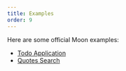 ```yaml
---
title: Examples
order: 9
---
```


Here are some official Moon examples:

* [Todo Application](/play)
* <a href="/play/#const%20%7B%20div,%20h1,%20ul,%20li,%20p,%20input,%20i,%20small%20%7D%20=%20Moon.view.m;%0Aconst%20items%20=%20%5B%22Don't%20worry%20about%20what%20anybody%20else%20is%20going%20to%20do.%20The%20best%20way%20to%20predict%20the%20future%20is%20to%20invent%20it.%22,%22Premature%20optimization%20is%20the%20root%20of%20all%20evil%20(or%20at%20least%20most%20of%20it)%20in%20programming.%22,%22Lisp%20has%20jokingly%20been%20called%20%5C%22the%20most%20intelligent%20way%20to%20misuse%20a%20computer%5C%22.%20I%20think%20that%20description%20is%20a%20great%20compliment%20because%20it%20transmits%20the%20full%20flavor%20of%20liberation:%20it%20has%20assisted%20a%20number%20of%20our%20most%20gifted%20fellow%20humans%20in%20thinking%20previously%20impossible%20thoughts.%22,%22Keep%20away%20from%20people%20who%20try%20to%20belittle%20your%20ambitions.%20Small%20people%20always%20do%20that,%20but%20the%20really%20great%20make%20you%20feel%20that%20you,%20too,%20can%20become%20great.%22,%22What%20Paul%20does,%20and%20does%20very%20well,%20is%20to%20take%20ideas%20and%20concepts%20that%20are%20beautiful%20in%20the%20abstract,%20and%20brings%20them%20down%20to%20a%20real%20world%20level.%20That's%20a%20rare%20talent%20to%20find%20in%20writing%20these%20days.%22,%22Since%20programmers%20create%20programs%20out%20of%20nothing,%20imagination%20is%20our%20only%20limitation.%20Thus,%20in%20the%20world%20of%20programming,%20the%20hero%20is%20the%20one%20who%20has%20great%20vision.%20Paul%20Graham%20is%20one%20of%20our%20contemporary%20heroes.%20He%20has%20the%20ability%20to%20embrace%20the%20vision,%20and%20to%20express%20it%20plainly.%20His%20works%20are%20my%20favorites,%20especially%20the%20ones%20describing%20language%20design.%20He%20explains%20secrets%20of%20programming,%20languages,%20and%20human%20nature%20that%20can%20only%20be%20learned%20from%20the%20hacker%20experience.%20This%20book%20shows%20you%20his%20great%20vision,%20and%20tells%20you%20the%20truth%20about%20the%20nature%20of%20hacking.%22,%22To%20follow%20the%20path:%20look%20to%20the%20master,%20follow%20the%20master,%20walk%20with%20the%20master,%20see%20through%20the%20master,%20become%20the%20master.%22,%22No%20problem%20should%20ever%20have%20to%20be%20solved%20twice.%22,%22Attitude%20is%20no%20substitute%20for%20competence.%22,%22It%20is%20said%20that%20the%20real%20winner%20is%20the%20one%20who%20lives%20in%20today%20but%20able%20to%20see%20tomorrow.%22,%22Fools%20ignore%20complexity.%20Pragmatists%20suffer%20it.%20Some%20can%20avoid%20it.%20Geniuses%20remove%20it.%22,%22A%20year%20spent%20in%20artificial%20intelligence%20is%20enough%20to%20make%20one%20believe%20in%20God.%22,%22Dealing%20with%20failure%20is%20easy:%20Work%20hard%20to%20improve.%20Success%20is%20also%20easy%20to%20handle:%20You've%20solved%20the%20wrong%20problem.%20Work%20hard%20to%20improve.%22,%22Within%20a%20computer%20natural%20language%20is%20unnatural.%22,%22You%20think%20you%20know%20when%20you%20learn,%20are%20more%20sure%20when%20you%20can%20write,%20even%20more%20when%20you%20can%20teach,%20but%20certain%20when%20you%20can%20program.%22,%22Adapting%20old%20programs%20to%20fit%20new%20machines%20usually%20means%20adapting%20new%20machines%20to%20behave%20like%20old%20ones.%22,%22A%20little%20learning%20is%20a%20dangerous%20thing.%22,%22Computer%20science%20education%20cannot%20make%20anybody%20an%20expert%20programmer%20any%20more%20than%20studying%20brushes%20and%20pigment%20can%20make%20somebody%20an%20expert%20painter.%22,%22Einstein%20argued%20that%20there%20must%20be%20simplified%20explanations%20of%20nature,%20because%20God%20is%20not%20capricious%20or%20arbitrary.%22,%22Students%20should%20be%20evaluated%20on%20how%20well%20they%20can%20achieve%20the%20goals%20they%20strived%20to%20achieve%20within%20a%20realistic%20context.%20Students%20need%20to%20learn%20to%20do%20things,%20not%20know%20things.%22,%22We%20remember%20what%20we%20learn%20when%20we%20care%20about%20performing%20better%20and%20when%20we%20believe%20that%20what%20we%20have%20been%20asked%20to%20do%20is%20representative%20of%20reality.%22,%22There%20really%20is%20no%20learning%20without%20doing.%22,%22We%20really%20have%20to%20get%20over%20the%20idea%20that%20some%20stuff%20is%20just%20worth%20knowing%20even%20if%20you%20never%20do%20anything%20with%20it.%20Human%20memories%20happily%20erase%20stuff%20that%20has%20no%20purpose,%20so%20why%20try%20to%20fill%20up%20children's%20heads%20with%20such%20stuff?%22,%22The%20only%20problems%20we%20can%20really%20solve%20in%20a%20satisfactory%20manner%20are%20those%20that%20finally%20admit%20a%20nicely%20factored%20solution.%22,%22The%20best%20way%20to%20learn%20to%20live%20with%20our%20limitations%20is%20to%20know%20them.%22,%22This%20challenge,%20viz.%20the%20confrontation%20with%20the%20programming%20task,%20is%20so%20unique%20that%20this%20novel%20experience%20can%20teach%20us%20a%20lot%20about%20ourselves.%20It%20should%20deepen%20our%20understanding%20of%20the%20processes%20of%20design%20and%20creation,%20it%20should%20give%20us%20better%20control%20over%20the%20task%20of%20organizing%20our%20thoughts.%20If%20it%20did%20not%20do%20so,%20to%20my%20taste%20we%20should%20no%20deserve%20the%20computer%20at%20all!%20%20It%20has%20allready%20taught%20us%20a%20few%20lessons,%20and%20the%20one%20I%20have%20chosen%20to%20stress%20in%20this%20talk%20is%20the%20following.%20We%20shall%20do%20a%20much%20better%20programming%20job,%20provided%20that%20we%20approach%20the%20task%20with%20a%20full%20appreciation%20of%20its%20tremenduous%20difficulty,%20provided%20that%20we%20stick%20to%20modest%20and%20elegant%20programming%20languages,%20provided%20that%20we%20respect%20the%20intrinsec%20limitations%20of%20the%20human%20mind%20and%20approach%20the%20task%20as%20Very%20Humble%20Programmers.%22,%22We%20now%20come%20to%20the%20decisive%20step%20of%20mathematical%20abstraction:%20we%20forget%20about%20what%20the%20symbols%20stand%20for.%20...%5BThe%20mathematician%5D%20need%20not%20be%20idle;%20there%20are%20many%20operations%20which%20he%20may%20carry%20out%20with%20these%20symbols,%20without%20ever%20having%20to%20look%20at%20the%20things%20they%20stand%20for.%22,%22An%20expert%20is,%20according%20to%20my%20working%20definition%20%5C%22someone%20who%20doesn't%20need%20to%20look%20up%20answers%20to%20easy%20questions%5C%22.%22,%22The%20programmer%20must%20seek%20both%20perfection%20of%20part%20and%20adequacy%20of%20collection.%22,%22Thus,%20programs%20must%20be%20written%20for%20people%20to%20read,%20and%20only%20incidentally%20for%20machines%20to%20execute.%22,%22We%20control%20complexity%20by%20building%20abstractions%20that%20hide%20details%20when%20appropriate.%20We%20control%20complexity%20by%20establishing%20conventional%20interfaces%20that%20enable%20us%20to%20construct%20systems%20by%20combining%20standard,%20well-understood%20pieces%20in%20a%20%5C%22mix%20and%20match%5C%22%20way.%20We%20control%20complexity%20by%20establishing%20new%20languages%20for%20describing%20a%20design,%20each%20of%20which%20emphasizes%20particular%20aspects%20of%20the%20design%20and%20deemphasizes%20others.%22,%22The%20acts%20of%20the%20mind,%20wherein%20it%20exerts%20its%20power%20over%20simple%20ideas,%20are%20chiefly%20these%20three:%201.%20Combining%20several%20simple%20ideas%20into%20one%20compound%20one,%20and%20thus%20all%20complex%20ideas%20are%20made.%202.%20The%20second%20is%20bringing%20two%20ideas,%20whether%20simple%20or%20complex,%20together,%20and%20setting%20them%20by%20one%20another%20so%20as%20to%20take%20a%20view%20of%20them%20at%20once,%20without%20uniting%20them%20into%20one,%20by%20which%20it%20gets%20all%20its%20ideas%20of%20relations.%203.%20The%20third%20is%20separating%20them%20from%20all%20other%20ideas%20that%20accompany%20them%20in%20their%20real%20existence:%20this%20is%20called%20abstraction,%20and%20thus%20all%20its%20general%20ideas%20are%20made.%22,%22Lisp%20programmers%20know%20the%20value%20of%20everything%20but%20the%20cost%20of%20nothing.%22,%22An%20interpreter%20raises%20the%20machine%20to%20the%20level%20of%20the%20user%20program;%20a%20compiler%20lowers%20the%20user%20program%20to%20the%20level%20of%20the%20machine%20language.%22,%22Everything%20should%20be%20made%20as%20simple%20as%20possible,%20but%20no%20simpler.%22,%22The%20great%20dividing%20line%20between%20success%20and%20failure%20can%20be%20expressed%20in%20five%20words:%20%5C%22I%20did%20not%20have%20time.%5C%22%22,%22When%20your%20enemy%20is%20making%20a%20very%20serious%20mistake,%20don't%20be%20impolite%20and%20disturb%20him.%22,%22A%20charlatan%20makes%20obscure%20what%20is%20clear;%20a%20thinker%20makes%20clear%20what%20is%20obscure.%22,%22There%20are%20two%20ways%20of%20constructing%20a%20software%20design;%20one%20way%20is%20to%20make%20it%20so%20simple%20that%20there%20are%20obviously%20no%20deficiencies,%20and%20the%20other%20way%20is%20to%20make%20it%20so%20complicated%20that%20there%20are%20no%20obvious%20deficiencies.%20The%20first%20method%20is%20far%20more%20difficult.%22,%22And%20if%20you%20go%20too%20far%20up,%20abstraction-wise,%20you%20run%20out%20of%20oxygen.%20Sometimes%20smart%20thinkers%20just%20don't%20know%20when%20to%20stop,%20and%20they%20create%20these%20absurd,%20all-encompassing,%20high-level%20pictures%20of%20the%20universe%20that%20are%20all%20good%20and%20fine,%20but%20don't%20actually%20mean%20anything%20at%20all.%22,%22The%20three%20chief%20virtues%20of%20a%20programmer%20are:%20Laziness,%20Impatience%20and%20Hubris.%22,%22All%20non-trivial%20abstractions,%20to%20some%20degree,%20are%20leaky.%22,%22XML%20wasn't%20designed%20to%20be%20edited%20by%20humans%20on%20a%20regular%20basis.%22,%22Premature%20abstraction%20is%20an%20equally%20grevious%20sin%20as%20premature%20optimization.%22,%22You%20can%20have%20premature%20generalization%20as%20well%20as%20premature%20optimization.%22,%22He%20causes%20his%20sun%20to%20rise%20on%20the%20evil%20and%20the%20good,%20and%20sends%20rain%20on%20the%20righteous%20and%20the%20unrighteous.%22,%22A%20language%20that%20doesn't%20affect%20the%20way%20you%20think%20about%20programming,%20is%20not%20worth%20knowing.%22,%22Men%20never%20do%20evil%20so%20completely%20and%20cheerfully%20as%20when%20they%20do%20it%20from%20religious%20conviction.%22,%22Everybody%20makes%20their%20own%20fun.%20If%20you%20don't%20make%20it%20yourself,%20it%20ain't%20fun;%20it's%20entertainment.%22,%22If%20we%20wish%20to%20count%20lines%20of%20code,%20we%20should%20not%20regard%20them%20as%20*lines%20produced*%20but%20as%20*lines%20spent*.%22,%22Sometimes%20a%20man%20with%20too%20broad%20a%20perspective%20reveals%20himself%20as%20having%20no%20real%20perspective%20at%20all.%20A%20man%20who%20tries%20too%20hard%20to%20see%20every%20side%20may%20be%20a%20man%20who%20is%20trying%20to%20avoid%20choosing%20any%20side.%20A%20man%20who%20tries%20too%20hard%20to%20seek%20a%20deeper%20truth%20may%20be%20trying%20to%20hide%20from%20the%20truth%20he%20already%20knows.%20%20That%20is%20not%20a%20sign%20of%20intellectual%20sophistication%20and%20%5C%22great%20thinking%5C%22.%20It%20is%20a%20demonstration%20of%20moral%20degeneracy%20and%20cowardice.%22,%22Omit%20needless%20words.%22,%22I%20have%20never%20met%20a%20man%20so%20ignorant%20that%20I%20couldn't%20learn%20something%20from%20him.%22,%22Philosophy:%20the%20finding%20of%20bad%20reasons%20for%20what%20one%20believes%20by%20instinct.%22,%22Of%20all%20tyrannies%20a%20tyranny%20sincerely%20exercised%20for%20the%20good%20of%20its%20victims%20may%20be%20the%20most%20oppressive.%20It%20may%20be%20better%20to%20live%20under%20robber%20barons%20than%20under%20omnipotent%20moral%20busybodies,%20The%20robber%20baron's%20cruelty%20may%20sometimes%20sleep,%20his%20cupidity%20may%20at%20some%20point%20be%20satiated;%20but%20those%20who%20torment%20us%20for%20own%20good%20will%20torment%20us%20without%20end,%20for%20they%20do%20so%20with%20the%20approval%20of%20their%20own%20conscience.%22,%22Fools!%20Don't%20they%20know%20that%20tears%20are%20a%20woman's%20most%20effective%20weapon?%22,%22It's%20like%20a%20condom;%20I'd%20rather%20have%20it%20and%20not%20need%20it%20than%20need%20it%20and%20not%20have%20it.%22,%22C++%20is%20history%20repeated%20as%20tragedy.%20Java%20is%20history%20repeated%20as%20farce.%22,%22Simplicity%20takes%20effort.%20Genius,%20even.%22,%22Show,%20don't%20tell.%22,%22In%20God%20I%20trust;%20I%20will%20not%20be%20afraid.%20What%20can%20mortal%20man%20do%20to%20me?%22,%22Linux%20is%20only%20free%20if%20your%20time%20has%20no%20value.%22,%22Code%20is%20poetry.%22,%22If%20you%20choose%20not%20to%20decide,%20you%20still%20have%20made%20a%20choice.%22,%22Civilization%20advances%20by%20extending%20the%20number%20of%20important%20operations%20which%20we%20can%20perform%20without%20thinking%20about%20them.%22,%22The%20function%20of%20wisdom%20is%20to%20discriminate%20between%20good%20and%20evil.%22,%22The%20reason%20to%20do%20animation%20is%20caricature.%20Good%20caricature%20picks%20out%20the%20essense%20of%20the%20statement%20and%20removes%20everything%20else.%20It's%20not%20simply%20about%20reproducing%20reality;%20It's%20about%20bumping%20it%20up.%22,%22Mistakes%20were%20made.%22,%22I%20would%20rather%20be%20an%20optimist%20and%20be%20wrong%20than%20a%20pessimist%20who%20proves%20to%20be%20right.%20The%20former%20sometimes%20wins,%20but%20never%20the%20latter.%22,%22What%20is%20truth?%22,%22Life%20moves%20pretty%20fast.%20If%20you%20don't%20stop%20and%20look%20around%20once%20in%20a%20while,%20you%20could%20miss%20it.%22,%22Lisp%20is%20worth%20learning%20for%20the%20profound%20enlightenment%20experience%20you%20will%20have%20when%20you%20finally%20get%20it;%20that%20experience%20will%20make%20you%20a%20better%20programmer%20for%20the%20rest%20of%20your%20days,%20even%20if%20you%20never%20actually%20use%20Lisp%20itself%20a%20lot.%22,%22Any%20sufficiently%20complicated%20C%20or%20Fortran%20program%20contains%20an%20ad%20hoc,%20informally%20specified,%20bug-ridden,%20slow%20implementation%20of%20half%20of%20Common%20Lisp.%22,%22I%20was%20talking%20recently%20to%20a%20friend%20who%20teaches%20at%20MIT.%20His%20field%20is%20hot%20now%20and%20every%20year%20he%20is%20inundated%20by%20applications%20from%20would-be%20graduate%20students.%20%5C%22A%20lot%20of%20them%20seem%20smart,%5C%22%20he%20said.%20%5C%22What%20I%20can't%20tell%20is%20whether%20they%20have%20any%20kind%20of%20taste.%5C%22%22,%22The%20direct%20pursuit%20of%20happiness%20is%20a%20recipe%20for%20an%20unhappy%20life.%22,%22It's%20no%20trick%20for%20talented%20people%20to%20be%20interesting,%20but%20it's%20a%20gift%20to%20be%20interested.%20We%20want%20an%20organization%20filled%20with%20interested%20people.%22,%22Why%20teach%20drawing%20to%20accountants?%20Because%20drawing%20class%20doesn't%20just%20teach%20people%20to%20draw.%20It%20teaches%20them%20to%20be%20more%20observant.%20There's%20no%20company%20on%20earth%20that%20wouldn't%20benefit%20from%20having%20people%20become%20more%20observant.%22,%22All%20problems%20in%20computer%20science%20can%20be%20solved%20by%20another%20level%20of%20indirection.%22,%22A%20designer%20knows%20he%20has%20arrived%20at%20perfection%20not%20when%20there%20is%20no%20longuer%20anything%20to%20add,%20but%20when%20there%20is%20no%20longuer%20anything%20to%20take%20away.%22,%22For%20the%20things%20we%20have%20to%20learn%20before%20we%20can%20do%20them,%20we%20learn%20by%20doing%20them.%22,%22There%20are%20many%20ways%20to%20avoid%20success%20in%20life,%20but%20the%20most%20sure-fire%20just%20might%20be%20procrastination.%22,%22PI%20seconds%20is%20a%20nanocentury.%22,%22A%20non%20negative%20binary%20integer%20value%20x%20is%20a%20power%20of%202%20iff%20(x%20&%20(x-1))%20is%200%20using%202's%20complement%20arithmetic.%22,%22While%20I%E2%80%99ve%20always%20appreciated%20beautiful%20code,%20I%20share%20Jonathan%E2%80%99s%20concern%20about%20studying%20it%20too%20much.%20I%20think%20studying%20beauty%20in%20music%20and%20painting%20has%20led%20us%20to%20modern%20classical%20music%20and%20painting%20that%20the%20majority%20of%20us%20just%20don%E2%80%99t%20get.%20Beauty%20can%20be%20seen%20when%20it%20emerges,%20but%20isn%E2%80%99t%20something%20to%20strive%20for%20in%20isolation%20of%20a%20larger%20context.%20In%20the%20software%20world,%20the%20larger%20context%20would%20be%20the%20utility%20of%20the%20software%20to%20the%20end%20user.%22,%22Dont%20give%20users%20the%20opportunity%20to%20lock%20themselves.%22,%22Any%20fool%20can%20make%20the%20simple%20complex,%20only%20a%20smart%20person%20can%20make%20the%20complex%20simple.%22,%22To%20do%20something%20well%20you%20have%20to%20love%20it.%20So%20to%20the%20extent%20you%20can%20preserve%20hacking%20as%20something%20you%20love,%20you're%20likely%20to%20do%20it%20well.%20Try%20to%20keep%20the%20sense%20of%20wonder%20you%20had%20about%20programming%20at%20age%2014.%20If%20you're%20worried%20that%20your%20current%20job%20is%20rotting%20your%20brain,%20it%20probably%20is.%22,%22-%20If%20you%20give%20him%20a%20penny%20for%20his%20thoughts,%20you'd%20get%20change.%20-%20Not%20the%20sharpest%20knife%20in%20the%20drawer.%20-%20A%20prime%20candidate%20for%20natural%20deselection.%22,%22What%20I%20didn't%20understand%20was%20that%20the%20value%20of%20some%20new%20acquisition%20wasn't%20the%20difference%20between%20its%20retail%20price%20and%20what%20I%20paid%20for%20it.%20It%20was%20the%20value%20I%20derived%20from%20it.%20Stuff%20is%20an%20extremely%20illiquid%20asset.%20Unless%20you%20have%20some%20plan%20for%20selling%20that%20valuable%20thing%20you%20got%20so%20cheaply,%20what%20difference%20does%20it%20make%20what%20it's%20%5C%22worth?%5C%22%20The%20only%20way%20you're%20ever%20going%20to%20extract%20any%20value%20from%20it%20is%20to%20use%20it.%20And%20if%20you%20don't%20have%20any%20immediate%20use%20for%20it,%20you%20probably%20never%20will.%22,%22Only%20bad%20designers%20blame%20their%20failings%20on%20the%20users.%22,%22Humans%20aren't%20rational.%20They%20rationalize.%20And%20I%20don't%20just%20mean%20%5C%22some%20of%20them%5C%22%20or%20%5C%22other%20people%5C%22.%20I'm%20talking%20about%20everyone.%20We%20have%20a%20%5C%22logic%20engine%5C%22%20in%20our%20brains,%20but%20for%20the%20most%20part,%20it's%20not%20the%20one%20in%20the%20driver's%20seat.%22,%22What%20do%20Americans%20look%20for%20in%20a%20car?%20I've%20heard%20many%20answers%20when%20I've%20asked%20this%20question.%20The%20answers%20include%20excellent%20safety%20ratings,%20great%20gas%20mileage,%20handling,%20and%20cornering%20ability,%20among%20others.%20I%20don't%20believe%20any%20of%20these.%20That's%20because%20the%20first%20principle%20of%20the%20Culture%20Code%20is%20that%20the%20only%20effective%20way%20to%20understand%20what%20people%20truly%20mean%20is%20to%20ignore%20what%20they%20say.%20This%20is%20not%20to%20suggest%20that%20people%20intentionally%20lie%20or%20misrepresent%20themselves.%20What%20it%20means%20is%20that,%20when%20asked%20direct%20questions%20about%20their%20interests%20and%20preferences,%20people%20tend%20to%20give%20answers%20they%20believe%20the%20questioner%20wants%20to%20hear.%20Again,%20this%20is%20not%20because%20they%20intend%20to%20mislead.%20It%20is%20because%20people%20respond%20to%20these%20questions%20with%20their%20cortexes,%20the%20parts%20of%20their%20brains%20that%20control%20intelligence%20rather%20than%20emotion%20or%20instinct.%20They%20ponder%20a%20question,%20they%20process%20a%20question,%20and%20when%20they%20deliver%20an%20answer,%20it%20is%20the%20product%20of%20deliberation.%20They%20believe%20they%20are%20telling%20the%20truth.%20A%20lie%20detector%20would%20confirm%20this.%20In%20most%20cases,%20however,%20they%20aren't%20saying%20what%20they%20mean.%22,%22When%20all%20you%20have%20is%20a%20hammer,%20everything%20looks%20like%20a%20nail.%22,%22Good%20coders%20code,%20great%20reuse.%22,%22The%20lesson%20of%20the%20story%20might%20appear%20to%20be%20that%20self-interested%20and%20ambitious%20people%20in%20power%20are%20often%20the%20cause%20of%20wastefulness%20in%20developing%20countries.%20But%20self-interested%20and%20ambitious%20people%20are%20in%20positions%20of%20power,%20great%20and%20small,%20all%20over%20the%20world.%20In%20many%20places,%20they%20are%20restrained%20by%20the%20law,%20the%20press,%20and%20democratic%20opposition.%20Cameroon's%20tragedy%20is%20that%20there%20is%20nothing%20to%20hold%20self-interest%20in%20check.%22,%22To%20solve%20your%20problems%20you%20must%20learn%20new%20skills,%20adapt%20new%20thought%20patterns,%20and%20become%20a%20different%20person%20than%20you%20were%20before%20that%20problem.%20%20God%20has%20crafted%20you%20for%20success.%20In%20the%20middle%20of%20every%20adversity%20lie%20your%20best%20opportunities.%20Discover%20it,%20build%20upon%20it%20and%20move%20forward%20in%20your%20journey%20to%20live%20an%20extraordinary%20life.%20%20You%20owe%20it%20to%20yourself%20to%20live%20a%20great%20life.%20Don%E2%80%99t%20let%20negative%20thoughts%20pull%20you%20down.%20Be%20grateful%20and%20open%20to%20learn%20and%20grow.%22,%22If%20there%20is%20a%20will,%20there%20is%20a%20way.%22,%22Having%20large%20case%20statements%20in%20an%20object-oriented%20language%20is%20a%20sure%20sign%20your%20design%20is%20flawed.%22,%22Being%20a%20programmer%20is%20the%20same%20way.%20The%20only%20way%20to%20be%20a%20good%20programmer%20is%20to%20write%20code.%20When%20you%20realize%20you%20haven't%20been%20writing%20much%20code%20lately,%20and%20it%20seems%20like%20all%20you%20do%20is%20brag%20about%20code%20you%20wrote%20in%20the%20past,%20and%20people%20start%20looking%20at%20you%20funny%20while%20you're%20shooting%20your%20mouth%20off,%20realize%20it's%20because%20they%20know.%20They%20might%20not%20even%20know%20they%20know,%20but%20they%20know.%20So,%20yes,%20doing%20what%20you%20love%20brings%20success,%20and%20by%20all%20means,%20throw%20yourself%20a%20nice%20big%20party,%20buy%20yourself%20a%20nice%20car,%20soak%20up%20the%20adulation%20of%20an%20adoring%20crowd.%20Then%20shut%20the%20fuck%20up%20and%20get%20back%20to%20work.%22,%22Another%20feature%20about%20this%20guy%20is%20his%20low%20threshold%20of%20boredom.%20He'll%20pick%20up%20on%20a%20task%20and%20work%20frantically%20at%20it,%20accomplishing%20wonders%20in%20a%20short%20time%20and%20then%20get%20bored%20and%20drop%20it%20before%20its%20properly%20finished.%20He'll%20do%20nothing%20but%20strum%20his%20guitar%20and%20lie%20around%20in%20bed%20for%20several%20days%20after.%20%20Thats%20also%20part%20of%20the%20pattern%20too;%20periods%20of%20frenetic%20activity%20followed%20by%20periods%20of%20melancholia,%20withdrawal%20and%20inactivity.%20This%20is%20a%20bipolar%20personality.%22,%22My%20dream%20is%20that%20people%20adopt%20it%20on%20its%20own%20merits.%20We're%20not%20trying%20to%20bend%20Ruby%20on%20Rails%20to%20fit%20the%20enterprise,%20we're%20encouraging%20enterprises%20to%20bend%20to%20Ruby%20on%20Rails.%20Come%20if%20you%20like%20it,%20stay%20away%20if%20you%20don't.%20We're%20not%20going%20head%20over%20heels%20to%20accommodate%20the%20enterprise%20or%20to%20lure%20them%20away%20from%20Java.%20That's%20how%20you%20end%20up%20with%20Java,%20if%20you%20start%20bending%20to%20special%20interest%20groups.%22,%22New%20eyes%20have%20X-ray%20vision.%20%20%5Bsomeone%20that%20hasn't%20written%20it%20is%20more%20likely%20to%20spot%20the%20bug.%20%5C%22someone%5C%22%20can%20be%20you%20after%20a%20break%5D%22,%22So%20-%20what%20are%20the%20most%20important%20problems%20in%20software%20engineering?%20I%E2%80%99d%20answer%20%E2%80%9Cdealing%20with%20complexity%E2%80%9D.%22,%22So%20the%20mere%20constraint%20of%20staying%20in%20regular%20contact%20with%20us%20will%20push%20you%20to%20make%20things%20happen,%20because%20otherwise%20you'll%20be%20embarrassed%20to%20tell%20us%20that%20you%20haven't%20done%20anything%20new%20since%20the%20last%20time%20we%20talked.%22,%22The%20choice%20of%20the%20university%20is%20mostly%20important%20for%20the%20piece%20of%20paper%20you%20get%20at%20the%20end.%20The%20education%20you%20get%20depends%20on%20you.%22,%22Remember%20that%20you%20are%20humans%20in%20the%20first%20place%20and%20only%20after%20that%20programmers.%22,%22Humans%20differ%20from%20animals%20to%20the%20degree%20that%20they%20are%20not%20merely%20an%20end%20result%20of%20their%20conditioning,%20but%20are%20able%20to%20reflect%20on%20their%20experiences%20and%20strategies,%20and%20apply%20insight%20to%20make%20changes%20in%20the%20way%20they%20live%20to%20modify%20the%20outcome.%22,%22As%20builders%20and%20creators%20finding%20the%20perfect%20solution%20should%20not%20be%20our%20main%20goal.%20We%20should%20find%20the%20perfect%20problem.%22,%22Just%20like%20carpentry,%20measure%20twice%20cut%20once.%22,%22The%20good%20thing%20about%20reinventing%20the%20wheel%20is%20that%20you%20get%20a%20round%20one.%22,%22I%20feel%20it%20is%20everybodies%20obligation%20to%20reach%20for%20the%20best%20in%20themselves%20and%20use%20that%20for%20the%20interest%20of%20mankind.%22,%22Abstraction%20is%20a%20form%20of%20data%20compression:%20absolutely%20necessary,%20because%20human%20short-term%20memory%20is%20so%20small,%20but%20the%20critically%20important%20aspect%20of%20abstraction%20is%20the%20algorithm%20that%20gets%20you%20from%20the%20name%20back%20to%20the%20%5C%22uncompressed%5C%22%20details.%22,%22Have%20you%20ever%20noticed%20that%20when%20you%20sit%20down%20to%20write%20something,%20half%20the%20ideas%20that%20end%20up%20in%20it%20are%20ones%20you%20thought%20of%20while%20writing%20it?%20The%20same%20thing%20happens%20with%20software.%20Working%20to%20implement%20one%20idea%20gives%20you%20more%20ideas.%22,%22In%20general,%20we%20can%20think%20of%20data%20as%20defined%20by%20some%20collection%20of%20selectors%20and%20constructors,%20together%20with%20specified%20conditions%20that%20these%20procedures%20must%20fulfill%20in%20order%20to%20be%20a%20valid%20representation.%22,%22Resume%20writing%20is%20just%20like%20dating,%20or%20applying%20for%20a%20bank%20loan,%20in%20that%20nobody%20wants%20you%20if%20you're%20desperate.%22,%22Mastering%20isn%E2%80%99t%20a%20survival%20instinct;%20it%E2%80%99s%20an%20urge%20to%20excel.%20Mastering%20is%20one%20of%20the%20experiences%20that%20delineates%20us%20from%20animals.%20It%20is%20striving%20to%20be%20more%20tomorrow%20than%20we%20are%20today;%20to%20perfectly%20pitch%20the%20ball%20over%20home%20plate;%20to%20craft%20the%20perfect%20sentence%20in%20an%20article;%20to%20open%20the%20oven%20and%20feel%20the%20warm,%20richly-scented%20cloud%20telling%20you%20dinner%20is%20going%20to%20be%20absolutely%20extraordinary.%20We%20humans%20crave%20perfection,%20to%20be%20masters%20of%20our%20domain,%20to%20distinguish%20ourselves%20by%20sheer%20skill%20and%20prowess.%22,%22It(mastering)%E2%80%99s%20knowing%20what%20you%20are%20doing.%22,%22Well%20then.%20How%20could%20you%20possibly%20live%20without%20automated%20refactoring%20tools?%20How%20else%20could%20you%20coordinate%20the%20caterpillar-like%20motions%20of%20all%20Java%E2%80%99s%20identical%20tiny%20legs,%20its%20thousands%20of%20similar%20parts?%20I%E2%80%99ll%20tell%20you%20how:%20Ruby%20is%20a%20butterfly.%22,%22You%20will%20never%20become%20a%20Great%20Programmer%20until%20you%20acknowledge%20that%20you%20will%20always%20be%20a%20Terrible%20Programmer.%20You%20will%20remain%20a%20Great%20Programmer%20for%20only%20as%20long%20as%20you%20acknowledge%20that%20you%20are%20still%20a%20Terrible%20Programmer.%22,%22If%20I%20tell%20you%20I'm%20good,%20you%20would%20probably%20think%20I'm%20boasting.%20If%20I%20tell%20you%20I'm%20no%20good,%20you%20know%20I'm%20lying.%22,%22Let%20me%20try%20to%20get%20this%20straight:%20Lisp%20is%20a%20language%20for%20describing%20algorithms.%20This%20was%20JohnMcCarthy's%20original%20purpose,%20anyway:%20to%20build%20something%20more%20convenient%20than%20a%20Turing%20machine.%20Lisp%20is%20not%20about%20file,%20socket%20or%20GUI%20programming%20-%20Lisp%20is%20about%20expressive%20power.%20(For%20example,%20you%20can%20design%20multiple%20object%20systems%20for%20Lisp,%20in%20Lisp.%20Or%20implement%20the%20now-fashionable%20AOP.%20Or%20do%20arbitrary%20transformations%20on%20parsed%20source%20code.)%20If%20you%20don't%20value%20expressive%20power,%20Lisp%20ain't%20for%20you.%20I,%20personally,%20would%20prefer%20Lisp%20to%20not%20become%20mainstream:%20this%20would%20necessarily%20involve%20a%20dumbing%20down.%22,%22If%20something%20isn%E2%80%99t%20working,%20you%20need%20to%20look%20back%20and%20figure%20out%20what%20got%20you%20excited%20in%20the%20first%20place.%22,%22Pay%20attention%20to%20opportunity%20cost%20at%20all%20times.%20Doing%20one%20thing%20means%20not%20doing%20other%20things.%20This%20is%20a%20form%20of%20risk%20that%20is%20very%20easy%20to%20ignore,%20to%20your%20detriment.%22,%22Seize%20any%20opportunity,%20or%20anything%20that%20looks%20like%20opportunity.%20They%20are%20rare,%20much%20rarer%20than%20you%20think...%22,%22I%20think%20that%20a%20lot%20of%20programmers%20are%20ignoring%20an%20important%20point%20when%20people%20talk%20about%20reducing%20code%20repetition%20on%20large%20projects.%20Part%20of%20the%20idea%20is%20that%20large%20projects%20are%20intrinsically%20*wrong*.%20That%20you%20should%20be%20looking%20at%20making%20a%20number%20of%20smaller%20projects%20that%20are%20composable,%20even%20if%20you%20never%20end%20up%20reusing%20one%20of%20those%20smaller%20projects%20elsewhere.%22,%22We%20tend%20to%20seek%20easy,%20single-factor%20explanations%20of%20success.%20For%20most%20important%20things,%20though,%20success%20actually%20requires%20avoiding%20many%20separate%20causes%20of%20failure.%22,%22Things%20which%20matter%20most%20must%20never%20be%20at%20the%20mercy%20of%20things%20which%20matter%20least.%22,%22I%20think%20the%20root%20of%20your%20mistake%20is%20saying%20that%20macros%20don't%20scale%20to%20larger%20groups.%20The%20real%20truth%20is%20that%20macros%20don't%20scale%20to%20stupider%20groups.%22,%22Argue%20with%20idiots,%20and%20you%20become%20an%20idiot.%20If%20you%20compete%20with%20slaves%20you%20become%20a%20slave.%22,%22Always%20dive%20down%20into%20a%20problem%20and%20get%20your%20hands%20on%20the%20deepest%20issue%20behind%20the%20problem.%20All%20other%20considerations%20are%20to%20dismissed%20as%20%5C%22engineering%20details%5C%22;%20they%20can%20be%20sorted%20out%20after%20the%20basic%20problem%20has%20been%20solved.%22,%22Don't%20have%20good%20ideas%20if%20you%20aren't%20willing%20to%20be%20responsible%20for%20them.%22,%22It%20is%20impossible%20to%20sharpen%20a%20pencil%20with%20a%20blunt%20axe.%20It%20is%20equally%20vain%20to%20try%20to%20do%20it%20with%20ten%20blunt%20axes%20instead.%22,%22If%20we%20wish%20to%20count%20lines%20of%20code,%20we%20should%20not%20regard%20them%20as%20lines%20produced%20but%20as%20lines%20spent.%22,%22The%20most%20damaging%20phrase%20in%20the%20language%20is,%20It's%20always%20been%20done%20that%20way.%22,%22Getting%20back%20to%20failing%20early,%20I've%20learned%20it's%20important%20to%20completely%20fail.%20Get%20fired.%20Shoot%20the%20project,%20then%20burn%20its%20corpse.%20Melt%20the%20CVS%20repository%20and%20microwave%20the%20backup%20CDs.%20When%20things%20go%20wrong,%20I've%20often%20tried%20to%20play%20the%20hero%20from%20start%20to%20finish.%20Guess%20what?%20Some%20projects%20are%20doomed%20no%20matter%20what.%20Some%20need%20skills%20I%20don't%20possess.%20And%20some%20need%20a%20fresh%20face.%22,%22The%20only%20thing%20a%20man%20should%20ever%20be%20100%25%20convinced%20of%20is%20his%20own%20ignorance.%22,%22The%20best%20people%20and%20organizations%20have%20the%20attitude%20of%20wisdom:%20The%20courage%20to%20act%20on%20what%20they%20know%20right%20now%20and%20the%20humility%20to%20change%20course%20when%20they%20find%20better%20evidence.%20The%20quest%20for%20management%20magic%20and%20breakthrough%20ideas%20is%20overrated;%20being%20a%20master%20of%20the%20obvious%20is%20underrated.%20Jim%20Maloney%20is%20right:%20Work%20is%20an%20overrated%20activity%22,%22In%20theory,%20there%E2%80%99s%20no%20difference%20between%20theory%20and%20practice.%20But%20in%20practice,%20there%20is.%22,%22Act%20from%20reason,%20and%20failure%20makes%20you%20rethink%20and%20study%20harder.%20Act%20from%20faith,%20and%20failure%20makes%20you%20blame%20someone%20and%20push%20harder.%22,%22Measure%20everything%20you%20can%20about%20the%20product,%20and%20you'll%20start%20seeing%20patterns.%22,%22Quality%20of%20the%20people%20is%20better%20than%20the%20quality%20of%20the%20business%20idea.%20Crappy%20people%20can%20screw%20up%20the%20best%20idea%20in%20the%20world.%22,%22The%20only%20constant%20in%20the%20world%20of%20hi-tech%20is%20change.%22,%22Write%20it%20properly%20first.%20It's%20easier%20to%20make%20a%20correct%20program%20fast,%20than%20to%20make%20a%20fast%20program%20correct.%22,%22You%20can%E2%80%99t%20get%20to%20version%20500%20if%20you%20don%E2%80%99t%20start%20with%20a%20version%201.%22,%22The%20wonderful%20and%20frustrating%20thing%20about%20understanding%20yourself%20is%20that%20nobody%20can%20do%20it%20for%20you.%22,%22When%20you%20have%20eliminated%20the%20impossible,%20whatever%20remains,%20however%20improbable,%20must%20be%20the%20truth.%22,%22In%20order%20to%20understand%20what%20another%20person%20is%20saying,%20you%20must%20assume%20that%20it%20is%20true%20and%20try%20to%20find%20out%20what%20it%20could%20be%20true%20of.%22,%22A%C2%A0journey%C2%A0of%C2%A0a%C2%A0thousand%C2%A0miles%C2%A0must%C2%A0begin%C2%A0with%C2%A0a%C2%A0single%C2%A0step.%22,%22C%E2%80%99s%20great%20for%20what%20it%E2%80%99s%20great%20for.%22,%22There%20is%20one%20meaning%20%5Bfor%20static%20in%20C%5D:%20a%20global%20variable%20that%20is%20invisible%20outside%20the%20current%20scope,%20be%20it%20a%20function%20or%20a%20file.%22,%22Processors%20don't%20get%20better%20so%20that%20they%20can%20have%20more%20free%20time.%20Processors%20get%20better%20so%20_you_%20can%20have%20more%20free%20time.%22,%22Understanding%20why%20C++%20is%20the%20way%20it%20is%20helps%20a%20programmer%20use%20it%20well.%20A%20deep%20understanding%20of%20a%20tool%20is%20essential%20for%20an%20expert%20craftsman.%22,%22No%20art,%20however%20minor,%20demands%20less%20than%20total%20dedication%20if%20you%20want%20to%20excel%20in%20it.%22,%22The%20minute%20you%20put%20the%20blame%20on%20someone%20else%20you%E2%80%99ve%20switch%20things%20from%20being%20a%20problem%20you%20can%20control%20to%20a%20problem%20outside%20of%20your%20control.%22,%22State%20is%20the%20root%20of%20all%20evil.%20In%20particular%20functions%20with%20side%20effects%20should%20be%20avoided.%22,%22It%20is%20better%20to%20be%20quiet%20and%20thought%20a%20fool%20than%20to%20open%20your%20mouth%20and%20remove%20all%20doubt.%22,%22A%20tail%20call%20allows%20a%20function%20to%20return%20the%20result%20of%20another%20function%20without%20leaving%20an%20entry%20on%20the%20stack.%20Tail%20recursion%20is%20a%20specific%20case%20of%20tail%20calling.%22,%22Simplicity%20means%20the%20achievement%20of%20maximum%20effect%20with%20minimum%20means.%22,%22Normality%20is%20the%20route%20to%20nowhere.%22,%22The%20problem%20is%20that%20Microsoft%20just%20has%20no%20taste.%20And%20I%20don't%20mean%20that%20in%20a%20small%20way,%20I%20mean%20that%20in%20a%20big%20way.%22,%22Do%20you%20want%20to%20sell%20sugared%20water%20all%20your%20life%20or%20do%20you%20want%20to%20change%20the%20world?%22,%221%20-%20Creativity%20and%20innovation%20always%20build%20on%20the%20past.%202%20-%20The%20past%20always%20tries%20to%20control%20the%20creativity%20that%20builds%20on%20it.%203%20-%20Free%20societies%20enable%20the%20future%20by%20limiting%20the%20past.%204%20-%20Ours%20is%20less%20and%20less%20a%20free%20society.%22,%22Good%20work%20is%20no%20done%20by%20%E2%80%98humble%E2%80%99%20men.%22,%22Simplicity%20and%20pragmatism%20beat%20complexity%20and%20theory%20any%20day.%22,%22The%20proof%20is%20by%20reductio%20ad%20absurdum,%20and%20reductio%20ad%20absurdum,%20which%20Euclid%20loved%20so%20much,%20is%20one%20of%20a%20mathematician%E2%80%99s%20finest%20weapons.%20It%20is%20a%20far%20finer%20gambit%20than%20any%20chess%20gambit:%20a%20chess%20player%20may%20offer%20the%20sacrifice%20of%20a%20pawn%20or%20even%20a%20piece,%20but%20a%20mathematician%20offers%20the%20game.%22,%22Remember,%20always%20be%20yourself%20...%20unless%20you%20suck!%22,%22All%20great%20things%20require%20great%20dedication.%22,%22I'm%20always%20happy%20to%20trade%20performance%20for%20readability%20as%20long%20as%20the%20former%20isn't%20already%20scarce.%22,%22You%20have%20to%20write%20for%20your%20audience.%20I%20would%20never%20write%20(1..5).map%20&'*2'%20in%20Java%20when%20I%20could%20write%20ListFactoryFactory.getListFactoryFromResource(%20new%20ResourceName('com.javax.magnitudes.integers').%20setLowerBound(1).setUpperBound(5).setStep(1).applyFunctor(%20new%20Functor%20()%20%7B%20public%20void%20eval%20(x)%20%7B%20return%20x%20*%202;%20%7D%20%7D))%20I'm%20simplifying,%20of%20course,%20I've%20left%20out%20the%20security%20and%20logging%20wrappers.%22,%22The%20definition%20of%20insanity%20is%20doing%20the%20same%20thing%20over%20and%20over%20again%20and%20expecting%20different%20results.%22,%22A%C2%A0no%C2%A0uttered%C2%A0from%C2%A0the%C2%A0deepest%C2%A0conviction%C2%A0is%20better%20than%20a%20yes%20merely%20uttered%20to%20please%20or%20what%20is%20worse,%20to%20avoid%20trouble.%22,%22I%20think%20it%20is%20wise,%20and%20only%20honest,%20to%20warn%20you%20that%20my%20goal%20is%20immodest.%20It%20is%20not%20my%20purpose%20to%20%5C%22transfer%20knowledge%5C%22%20to%20you%20that,%20subsequently,%20you%20can%20forget%20again.%20My%20purpose%20is%20no%20less%20than%20to%20effectuate%20in%20each%20of%20you%20a%20noticeable,%20irreversable%20change.%20I%20want%20you%20to%20gain,%20for%20the%20rest%20of%20your%20lives,%20the%20insight%20that%20beautiful%20proofs%20are%20not%20%5C%22found%5C%22%20by%20trial%20anf%20error%20but%20are%20the%20result%20of%20a%20consciously%20applied%20design%20discipline.%20I%20want%20you%20to%20raise%20your%20quality%20standards.%20I%20mean,%20if%2010%20years%20from%20now,%20when%20you%20are%20doing%20something%20quick%20and%20dirty,%20you%20suddenly%20visualize%20that%20I%20am%20looking%20over%20your%20shoulders%20and%20say%20to%20yourself%20%5C%22Dijkstra%20would%20not%20have%20liked%20this%5C%22,%20well,%20that%20would%20be%20enough%20immortality%20for%20me.%22,%22The%20general%20principle%20for%20complexity%20design%20is%20this:%20Think%20locally,%20act%20locally.%22,%22Programming%20is%20the%20art%20of%20figuring%20out%20what%20you%20want%20so%20precisely%20that%20even%20a%20machine%20can%20do%20it.%22,%22Hence%20my%20urgent%20advice%20to%20all%20of%20you%20to%20reject%20the%20morals%20of%20the%20bestseller%20society%20and%20to%20find,%20to%20start%20with,%20your%20reward%20in%20your%20own%20fun.%20This%20is%20quite%20feasible,%20for%20the%20challenge%20of%20simplification%20is%20so%20fascinating%20that,%20if%20we%20do%20our%20job%20properly,%20we%20shall%20have%20the%20greatest%20fun%20in%20the%20world.%22,%22Remember:%20you%20are%20alone.%20Every%20time%20you%20can%20get%20help%20from%20someone,%20it%20is%20an%20opportunity:%20you%20should%20eagerly%20size%20it.%20But%20then,%20promptly%20return%20to%20normal%20mode:%20you%20are%20alone%20and%20you%20must%20be%20prepared%20to%20solve%20every%20problem%20yourself.%22,%22Making%20All%20Software%20Into%20Tools%20Reduces%20Risk.%22,%22Some%20may%20say%20Ruby%20is%20a%20bad%20rip-off%20of%20Lisp%20or%20Smalltalk,%20and%20I%20admit%20that.%20But%20it%20is%20nicer%20to%20ordinary%20people.%22,%22C%20and%20Lisp%20stand%20at%20opposite%20ends%20of%20the%20spectrum;%20they're%20each%20great%20at%20what%20the%20other%20one%20sucks%20at.%22,%22Two%20people%20should%20stay%20together%20if%20together%20they%20are%20better%20people%20than%20they%20would%20be%20individually.%22,%22To%20the%20optimist,%20the%20glass%20is%20half%20full.%20To%20the%20pessimist,%20the%20glass%20is%20half%20empty.%20To%20the%20engineer,%20the%20glass%20is%20twice%20as%20big%20as%20it%20needs%20to%20be.%22,%22It%20is%20practically%20impossible%20to%20teach%20good%20programming%20to%20students%20that%20have%20had%20a%20prior%20exposure%20to%20BASIC:%20as%20potential%20programmers%20they%20are%20mentally%20mutilated%20beyond%20hope%20of%20regeneration.%22,%22Whatever%20is%20worth%20doing%20at%20all,%20is%20worth%20doing%20well.%22,%22Rules%20of%20Optimization:%20Rule%201:%20Don%E2%80%99t%20do%20it.%20Rule%202%20(for%20experts%20only):%20Don%E2%80%99t%20do%20it%20yet.%22,%22More%20computing%20sins%20are%20committed%20in%20the%20name%20of%20efficiency%20(without%20necessarily%20achieving%20it)%20than%20for%20any%20other%20single%20reason%20-%20including%20blind%20stupidity.%22,%22We%20should%20forget%20about%20small%20efficiencies,%20say%20about%2097%25%20of%20the%20time:%20premature%20optimization%20is%20the%20root%20of%20all%20evil.%22,%22The%20best%20is%20the%20enemy%20of%20the%20good.%22,%22The%20job%20of%20a%20leader%20today%20is%20not%20to%20create%20followers.%20It%E2%80%99s%20to%20create%20more%20leaders.%22,%22The%20president%20was%20visiting%20NASA%20headquarters%20and%20stopped%20to%20talk%20to%20a%20man%20who%20was%20holding%20a%20mop.%20%E2%80%9CAnd%20what%20do%20you%20do?%E2%80%9D%20he%20asked.%20The%20man,%20a%20janitor,%20replied,%20%E2%80%9CI%E2%80%99m%20helping%20to%20put%20a%20man%20on%20the%20moon,%20sir.%E2%80%9D%22,%22Only%20make%20new%20mistakes.%22,%22You%20can%20recognize%20truth%20by%20its%20beauty%20and%20simplicity.%20When%20you%20get%20it%20right,%20it%20is%20obvious%20that%20it%20is%20right.%22,%22Talkers%20are%20no%20good%20doers.%22,%22Photography%20is%20painting%20with%20light.%22,%22Good%20artists%20copy.%20Great%20artists%20steal.%22,%22A%20guideline%20in%20the%20process%20of%20stepwise%20refinement%20should%20be%20the%20principle%20to%20decompose%20decisions%20as%20much%20as%20possible,%20to%20untangle%20aspects%20which%20are%20only%20seemingly%20interdependent,%20and%20to%20defer%20those%20decisions%20which%20concern%20details%20of%20representation%20as%20long%20as%20possible.%22,%22Vigorous%20writing%20is%20concise.%20A%20sentence%20should%20contain%20no%20unnecessary%20words,%20a%20paragraph%20no%20unnecessary%20sentences,%20for%20the%20same%20reason%20that%20a%20drawing%20should%20have%20no%20unnecessary%20lines%20and%20a%20machine%20no%20unnecessary%20parts.%20This%20requires%20not%20that%20the%20writer%20make%20all%20sentences%20short%20or%20avoid%20all%20detail%20and%20treat%20subjects%20only%20in%20outline,%20but%20that%20every%20word%20tell.%22,%22The%20problem%20is%20that%20small%20examples%20fail%20to%20convince,%20and%20large%20examples%20are%20too%20big%20to%20follow.%22,%22We%20are%20the%20sum%20of%20our%20behaviours;%20excellence%20therefore%20is%20not%20an%20act%20but%20a%20habit.%22,%22The%20purpose%20of%20abstraction%20is%20not%20to%20be%20vague,%20but%20to%20create%20a%20new%20semantic%20level%20in%20which%20one%20can%20be%20absolutely%20precise.%22,%22Every%20man%20prefers%20belief%20to%20the%20exercise%20of%20judgment.%22,%22It%E2%80%99s%20hard%20to%20grasp%20abstractions%20if%20you%20don%E2%80%99t%20understand%20what%20they%E2%80%99re%20abstracting%20away%20from.%22,%22That%20is%20one%20of%20the%20most%20distinctive%20differences%20between%20school%20and%20the%20real%20world:%20there%20is%20no%20reward%20for%20putting%20in%20a%20good%20effort.%20In%20fact,%20the%20whole%20concept%20of%20a%20%5C%22good%20effort%5C%22%20is%20a%20fake%20idea%20adults%20invented%20to%20encourage%20kids.%20It%20is%20not%20found%20in%20nature.%22,%22I%20find%20that%20the%20harder%20I%20work,%20the%20more%20luck%20I%20seem%20to%20have.%22,%22Don't%20stay%20in%20bed,%20unless%20you%20can%20make%20money%20in%20bed.%22,%22If%20everything%20seems%20under%20control,%20you're%20not%20going%20fast%20enough.%22,%22Chance%20favors%20the%20prepared%20mind.%22,%22Controlling%20complexity%20is%20the%20essence%20of%20computer%20programming.%22,%22The%20function%20of%20good%20software%20is%20to%20make%20the%20complex%20appear%20to%20be%20simple.%22,%22Programmers%20are%20in%20a%20race%20with%20the%20Universe%20to%20create%20bigger%20and%20better%20idiot-proof%20programs,%20while%20the%20Universe%20is%20trying%20to%20create%20bigger%20and%20better%20idiots.%20%20So%20far%20the%20Universe%20is%20winning.%22,%22A%20hacker%20on%20a%20roll%20may%20be%20able%20to%20produce%E2%80%93in%20a%20period%20of%20a%20few%20months%E2%80%93something%20that%20a%20small%20development%20group%20(say,%207-8%20people)%20would%20have%20a%20hard%20time%20getting%20together%20over%20a%20year.%20%20IBM%20used%20to%20report%20that%20certain%20programmers%20might%20be%20as%20much%20as%20100%20times%20as%20productive%20as%20other%20workers,%20or%20more.%22,%22The%20best%20programmers%20are%20not%20marginally%20better%20than%20merely%20good%20ones.%20They%20are%20an%20order-of-magnitude%20better,%20measured%20by%20whatever%20standard:%20conceptual%20creativity,%20speed,%20ingenuity%20of%20design,%20or%20problem-solving%20ability.%22,%22A%20great%20lathe%20operator%20commands%20several%20times%20the%20wage%20of%20an%20average%20lathe%20operator,%20but%20a%20great%20writer%20of%20software%20code%20is%20worth%2010,000%20times%20the%20price%20of%20an%20average%20software%20writer.%22,%22Measuring%20programming%20progress%20by%20lines%20of%20code%20is%20like%20measuring%20aircraft%20building%20progress%20by%20weight.%22,%22First%20learn%20computer%20science%20and%20all%20the%20theory.%20%20Next%20develop%20a%20programming%20style.%20%20Then%20forget%20all%20that%20and%20just%20hack.%22,%22To%20iterate%20is%20human,%20to%20recurse%20divine.%22,%22The%20best%20thing%20about%20a%20boolean%20is%20even%20if%20you%20are%20wrong,%20you%20are%20only%20off%20by%20a%20bit.%22,%22Should%20array%20indices%20start%20at%200%20or%201?%20%20My%20compromise%20of%200.5%20was%20rejected%20without,%20I%20thought,%20proper%20consideration.%22,%22The%20use%20of%20COBOL%20cripples%20the%20mind;%20its%20teaching%20should%20therefore%20be%20regarded%20as%20a%20criminal%20offense.%22,%22It%20is%20practically%20impossible%20to%20teach%20good%20programming%20style%20to%20students%20that%20have%20had%20prior%20exposure%20to%20BASIC.%20%20As%20potential%20programmers,%20they%20are%20mentally%20mutilated%20beyond%20hope%20of%20regeneration.%22,%22One%20of%20the%20main%20causes%20of%20the%20fall%20of%20the%20Roman%20Empire%20was%20that%E2%80%93lacking%20zero%E2%80%93they%20had%20no%20way%20to%20indicate%20successful%20termination%20of%20their%20C%20programs.%22,%22Saying%20that%20Java%20is%20nice%20because%20it%20works%20on%20all%20OSes%20is%20like%20saying%20that%20anal%20sex%20is%20nice%20because%20it%20works%20on%20all%20genders.%22,%22If%20Java%20had%20true%20garbage%20collection,%20most%20programs%20would%20delete%20themselves%20upon%20execution.%22,%22Software%20is%20like%20sex:%20It%E2%80%99s%20better%20when%20it%E2%80%99s%20free.%22,%22Any%20code%20of%20your%20own%20that%20you%20haven%E2%80%99t%20looked%20at%20for%20six%20or%20more%20months%20might%20as%20well%20have%20been%20written%20by%20someone%20else.%22,%22Good%20programmers%20use%20their%20brains,%20but%20good%20guidelines%20save%20us%20having%20to%20think%20out%20every%20case.%22,%22Considering%20the%20current%20sad%20state%20of%20our%20computer%20programs,%20software%20development%20is%20clearly%20still%20a%20black%20art,%20and%20cannot%20yet%20be%20called%20an%20engineering%20discipline.%22,%22If%20debugging%20is%20the%20process%20of%20removing%20bugs,%20then%20programming%20must%20be%20the%20process%20of%20putting%20them%20in.%22,%22Always%20code%20as%20if%20the%20guy%20who%20ends%20up%20maintaining%20your%20code%20will%20be%20a%20violent%20psychopath%20who%20knows%20where%20you%20live.%22,%22Everything%20that%20can%20be%20invented%20has%20been%20invented.%22,%22I%20think%20there%E2%80%99s%20a%20world%20market%20for%20about%205%20computers.%22,%22It%20would%20appear%20that%20we%20have%20reached%20the%20limits%20of%20what%20it%20is%20possible%20to%20achieve%20with%20computer%20technology,%20although%20one%20should%20be%20careful%20with%20such%20statements,%20as%20they%20tend%20to%20sound%20pretty%20silly%20in%205%20years.%22,%22But%20what%20is%20it%20good%20for?%22,%22There%20is%20no%20reason%20for%20any%20individual%20to%20have%20a%20computer%20in%20his%20home.%22,%22640K%20ought%20to%20be%20enough%20for%20anybody.%22,%22Windows%20NT%20addresses%202%20Gigabytes%20of%20RAM,%20which%20is%20more%20than%20any%20application%20will%20ever%20need.%22,%22We%20will%20never%20become%20a%20truly%20paper-less%20society%20until%20the%20Palm%20Pilot%20folks%20come%20out%20with%20WipeMe%201.0.%22,%22If%20it%20keeps%20up,%20man%20will%20atrophy%20all%20his%20limbs%20but%20the%20push-button%20finger.%22,%22Functional%20programming%20is%20like%20describing%20your%20problem%20to%20a%20mathematician.%20%20Imperative%20programming%20is%20like%20giving%20instructions%20to%20an%20idiot.%22,%22Its%20a%20shame%20that%20the%20students%20of%20our%20generation%20grew%20up%20with%20windows%20and%20mice%20because%20that%20tainted%20our%20mindset%20not%20to%20think%20in%20terms%20of%20powerful%20tools.%20Some%20of%20us%20are%20just%20so%20tainted%20that%20we%20will%20never%20recover.%22,%22Lisp%20is%20a%20programmable%20programming%20language.%22,%22I%20guess,%20when%20you're%20drunk,%20every%20woman%20looks%20beautiful%20and%20every%20language%20looks%20(like)%20a%20Lisp%20:)%22,%22Many%20of%20life's%20failures%20are%20people%20who%20did%20not%20realize%20how%20close%20they%20were%20to%20success%20when%20they%20gave%20up.%22,%22You%20must%20always%20work%20not%20just%20within%20but%20below%20your%20means.%20If%20you%20can%20handle%20three%20elements,%20handle%20only%20two.%20If%20you%20can%20handle%20ten,%20then%20handle%20five.%20In%20that%20way%20the%20ones%20you%20do%20handle,%20you%20handle%20with%20more%20ease,%20more%20mastery%20and%20you%20create%20a%20feeling%20of%20strength%20in%20reserve.%22,%22When%20you%E2%80%99ve%20got%20the%20code%20all%20ripped%20apart,%20it%E2%80%99s%20like%20a%20car%20that%E2%80%99s%20all%20disassembled.%20You%E2%80%99ve%20got%20all%20the%20parts%20tying%20all%20over%20your%20garage%20and%20you%20have%20to%20replace%20the%20broken%20part%20or%20the%20car%20will%20never%20run.%20It%E2%80%99s%20not%20fun%20until%20the%20code%20gets%20back%20to%20the%20baseline%20again.%22,%22Well,%20if%20you%20talk%20about%20programming%20to%20a%20group%20of%20programmers%20who%20use%20the%20same%20language,%20they%20can%20become%20almost%20evangelistic%20about%20the%20language.%20They%20form%20a%20tight-knit%20community,%20hold%20to%20certain%20beliefs,%20and%20follow%20certain%20rules%20in%20their%20programming.%20It%E2%80%99s%20like%20a%20church%20with%20a%20programming%20language%20for%20a%20Bible.%22,%22It%E2%80%99s%20a%20problem%20if%20the%20design%20doesn%E2%80%99t%20let%20you%20add%20features%20at%20a%20later%20date.%20If%20you%20have%20to%20redo%20a%20program,%20the%20hours%20you%20spend%20can%20cause%20you%20to%20lose%20your%20competitive%20edge.%20A%20flexible%20program%20demonstrates%20the%20difference%20between%20a%20good%20designer%20and%20someone%20who%20is%20just%20getting%20a%20piece%20of%20code%20out.%22,%22%5BHow%20friendly%20will%20this%20machine%20be?%5D%20Well,%20I%20don%E2%80%99t%20think%20it%E2%80%99s%20a%20matter%20of%20friendliness,%20because%20ultimately%20if%20the%20program%20is%20going%20to%20accomplish%20anything%20of%20value,%20it%20will%20probably%20be%20relatively%20complex.%22,%22Some%20people%20suggest%20that%20machines%20would%20be%20friendlier%20if%20input%20could%20be%20in%20a%20natural%20language.%20But%20natural%20language%20is%20probably%20the%20worst%20kind%20of%20input%20because%20it%20can%20be%20quite%20ambiguous.%20The%20process%20of%20retrieving%20information%20from%20the%20computer%20would%20be%20so%20time-consuming%20that%20you%20would%20be%20better%20off%20spending%20that%20time%20getting%20the%20information%20directly%20from%20an%20expert.%22,%22The%20only%20way%20of%20discovering%20the%20limits%20of%20the%20possible%20is%20to%20venture%20a%20little%20way%20past%20them%20into%20the%20impossible.%22,%22Any%20sufficiently%20advanced%20technology%20is%20undistinguishable%20from%20magic.%22,%22That%20is%20the%20inevitable%20human%20response.%20We%E2%80%99re%20reluctant%20to%20believe%20that%20great%20discoveries%20are%20in%20the%20air.%20We%20want%20to%20believe%20that%20great%20discoveries%20are%20in%20our%20heads%E2%80%94and%20to%20each%20party%20in%20the%20multiple%20the%20presence%20of%20the%20other%20party%20is%20invariably%20cause%20for%20suspicion.%22,%22Good%20ideas%20are%20out%20there%20for%20anyone%20with%20the%20wit%20and%20the%20will%20to%20find%20them.%22,%22A%20person%20won't%20become%20proficient%20at%20something%20until%20he%20or%20she%20has%20done%20it%20many%20times.%20In%20other%20words.,%20if%20you%20want%20someone%20to%20be%20really%20good%20at%20building%20a%20software%20system,%20he%20or%20she%20will%20have%20to%20have%20built%2010%20or%20more%20systems%20of%20that%20type.%22,%22A%20person%20won't%20retain%20proficiency%20at%20a%20task%20unless%20he%20or%20she%20has%20at%20one%20time%20learned%20to%20perform%20that%20task%20very%20rapidly.%20Learning%20research%20demonstrates%20that%20the%20skills%20of%20people%20who%20become%20accurate%20but%20not%20fast%20deteriorate%20much%20sooner%20than%20the%20skills%20of%20people%20who%20become%20both%20accurate%20and%20fast.%22,%22Training%20research%20shows%20that%20if%20you%20get%20speed%20now%20you%20can%20get%20quality%20later.%20But%20if%20you%20don't%20get%20speed%20you%20will%20never%20get%20quality%20in%20the%20long%20run.%22,%22Beware%20of%20bugs%20in%20the%20above%20code;%20I%20have%20only%20proved%20it%20correct,%20not%20tried%20it.%22,%22Wear%20your%20best%20for%20your%20execution%20and%20stand%20dignified.%20Your%20last%20recourse%20against%20randomness%20is%20how%20you%20act%20%E2%80%94%20if%20you%20can%E2%80%99t%20control%20outcomes,%20you%20can%20control%20the%20elegance%20of%20your%20behaviour.%20You%20will%20always%20have%20the%20last%20word.%22,%22The%20human%20brain%20starts%20working%20the%20moment%20you%20are%20born%20and%20never%20stops%20until%20you%20stand%20up%20to%20speak%20in%20public.%22,%22The%20trouble%20with%20the%20world%20is%20that%20the%20stupid%20are%20always%20cocksure%20and%20the%20intelligent%20are%20always%20filled%20with%20doubt.%22,%22Simple,%20clear%20purpose%20and%20principles%20give%20rise%20to%20complex,%20intelligent%20behavior.%20Complex%20rules%20and%20regulations%20give%20rise%20to%20simple,%20stupid%20behavior.%22,%22C++%20is%20like%20teenage%20sex:%20Everybody%20is%20talking%20about%20it%20all%20the%20time,%20only%20few%20are%20really%20doing%20it.%22,%22Functional%20programming%20is%20to%20algorithms%20as%20the%20ubiquitous%20little%20black%20dress%20is%20to%20women's%20fashion.%22,%22Java%20and%20C++%20make%20you%20think%20that%20the%20new%20ideas%20are%20like%20the%20old%20ones.%20Java%20is%20the%20most%20distressing%20thing%20to%20hit%20computing%20since%20MS-DOS.%22,%22For%20complex%20systems,%20the%20compiler%20and%20development%20environment%20need%20to%20be%20in%20the%20same%20language%20that%20its%20supporting.%20It's%20the%20only%20way%20to%20grow%20code.%22,%22Simple%20things%20should%20be%20simple.%20Complex%20things%20should%20be%20possible.%22,%22I%20invented%20the%20term%20Object-Oriented,%20and%20I%20can%20tell%20you%20I%20did%20not%20have%20C++%20in%20mind.%22,%22All%20creativity%20is%20an%20extended%20form%20of%20a%20joke.%22,%22If%20you%20don't%20fail%20at%20least%2090%20percent%20of%20the%20time,%20you're%20not%20aiming%20high%20enough.%22,%22Revolutions%20come%20from%20standing%20on%20the%20shoulders%20of%20giants%20and%20facing%20in%20a%20better%20direction.%22,%22If%20it%20looks%20like%20a%20duck,%20walks%20like%20a%20duck,%20and%20quacks%20like%20a%20duck,%20it's%20a%20duck.%22,%22In%20OO,%20it's%20the%20data%20that%20is%20the%20%5C%22important%5C%22%20thing:%20you%20define%20the%20class%20which%20contains%20member%20data,%20and%20only%20incidentally%20contains%20code%20for%20manipulating%20the%20object.%20In%20FP,%20it's%20the%20code%20that's%20important:%20you%20define%20a%20function%20which%20contains%20code%20for%20working%20with%20the%20data,%20and%20only%20incidentally%20define%20what%20the%20data%20is.%22,%22It%20was%20Edison%20who%20said%20%E2%80%981%25%20inspiration,%2099%25%20perspiration%E2%80%99.%20That%20may%20have%20been%20true%20a%20hundred%20years%20ago.%20These%20days%20it's%20%E2%80%980.01%25%20inspiration,%2099.99%25%20perspiration%E2%80%99,%20and%20the%20inspiration%20is%20the%20easy%20part.%22,%22The%20greatest%20challenge%20to%20any%20thinker%20is%20stating%20the%20problem%20in%20a%20way%20that%20will%20allow%20a%20solution.%22,%22No%20matter%20how%20much%20you%20plan%20you%E2%80%99re%20likely%20to%20get%20half%20wrong%20anyway.%20So%20don%E2%80%99t%20do%20the%20%E2%80%98paralysis%20through%20analysis%E2%80%99%20thing.%20That%20only%20slows%20progress%20and%20saps%20morale.%22,%22%5BInnovation%5D%20comes%20from%20saying%20no%20to%201,000%20things%20to%20make%20sure%20we%20don%E2%80%99t%20get%20on%20the%20wrong%20track%20or%20try%20to%20do%20too%20much.%20We%E2%80%99re%20always%20thinking%20about%20new%20markets%20we%20could%20enter,%20but%20it%E2%80%99s%20only%20by%20saying%20no%20that%20you%20can%20concentrate%20on%20the%20things%20that%20are%20really%20important.%22,%22The%20ability%20to%20simplify%20means%20to%20eliminate%20the%20unnecessary%20so%20that%20the%20necessary%20may%20speak.%22,%22However%20beautiful%20the%20strategy,%20you%20should%20occasionally%20look%20at%20the%20results.%22,%22Genius%20is%201%25%20inspiration%20and%2099%25%20perspiration.%22,%22I%E2%80%99d%20rather%20write%20programs%20to%20write%20programs%20than%20write%20programs.%22,%22Heureux%20l'%C3%A9tudiant%20qui%20comme%20la%20Rivi%C3%A8re%20peut%20suivre%20son%20cours%20sans%20quitter%20son%20lit...%22,%22Side%20projects%20are%20less%20masturbatory%20than%20reading%20RSS,%20often%20more%20useful%20than%20MobileMe,%20more%20educational%20than%20the%20comments%20on%20Reddit,%20and%20usually%20more%20fun%20than%20listening%20to%20keynotes.%22,%22:nunmap%20can%20also%20be%20used%20outside%20of%20a%20monastery.%22,%22I%20had%20to%20learn%20how%20to%20teach%20less,%20so%20that%20more%20could%20be%20learned.%22,%22Workers%20of%20the%20world,%20the%20chains%20that%20bind%20you%20are%20not%20held%20in%20place%20by%20a%20ruling%20class,%20a%20%5C%22superior%5C%22%20race,%20by%20society,%20the%20state,%20or%20a%20leader.%20They%20are%20held%20in%20place%20by%20none%20other%20than%20yourself.%20Those%20who%20seek%20to%20exploit%20are%20not%20themselves%20free,%20for%20they%20place%20no%20value%20in%20freedom.%20Who%20is%20it%20that%20really%20employs%20you%20and%20commands%20you%20to%20pick%20up%20your%20daily%20load?%20And%20who%20is%20it%20that%20you%20allow%20to%20pass%20judgment%20on%20the%20adequacy%20of%20your%20toil?%20Who%20have%20you%20empowered%20to%20dangle%20the%20carrot%20before%20you%20and%20threaten%20with%20disapproval?%20Who,%20when%20you%20wake%20each%20morning,%20sends%20you%20off%20to%20what%20you%20call%20your%20work?%20Is%20there%20an%20%5C%22I%20want%20to%5C%22%20behind%20all%20your%20%5C%22I%20have%20to,%5C%22%20or%20have%20you%20been%20so%20long%20forgotten%20to%20yourself%20that%20%5C%22I%20want%5C%22%20exists%20only%20as%20an%20idea%20in%20your%20head?%20If%20you%20have%20disconnected%20from%20your%20soul's%20desire%20and%20are%20drowning%20in%20an%20ocean%20of%20%5C%22have%20to,%5C%22%20then%20rise%20up%20and%20overthrow%20your%20master.%20Begin%20the%20journey%20toward%20emancipation.%20%20Work%20only%20in%20such%20a%20way%20that%20you%20are%20truly%20self-employed.%22,%22The%20Work%20Begins%20Anew,%20The%20Hope%20Rises%20Again,%20And%20The%20Dream%20Lives%20On.%22,%22The%20hardest%20part%20of%20design%20...%20is%20keeping%20features%20out.%22,%22Before%20software%20can%20be%20reusable%20it%20first%20has%20to%20be%20usable.%22,%22The%20opposite%20of%20love%20is%20not%20hate,%20it%20is%20indifference.%22,%22Perpetual%20optimism%20is%20a%20force%20multiplier.%22,%22Be%20the%20change%20you%20want%20to%20see%20in%20the%20world.%22,%22The%20art%20of%20getting%20someone%20else%20to%20do%20something%20you%20want%20done%20because%20he%20wants%20to%20do%20it%20%5BLeadership%5D.%22,%22No%20one%20is%20all%20evil.%20Everybody%20has%20a%20good%20side.%20If%20you%20keep%20waiting,%20it%20will%20comme%20up.%22,%22Experience%20is%20what%20you%20get%20when%20you%20don't%20get%20what%20you%20want.%22,%22Luck%20is%20where%20preparation%20meets%20opportunity.%22,%22The%20greatest%20of%20all%20weaknesses%20is%20the%20fear%20of%20appearing%20weak.%22,%22It's%20easier%20to%20ask%20forgiveness%20than%20it%20is%20to%20get%20permission.%22,%22An%20investment%20in%20knowledge%20always%20pays%20the%20best%20interest.%22,%22Natives%20who%20beat%20drums%20to%20drive%20off%20evil%20spirits%20are%20objects%20of%20scorn%20to%20smart%20Americans%20who%20blow%20horns%20to%20break%20up%20traffic%20jams.%22,%22A%20CS%20professor%20once%20explained%20recursion%20as%20follows:%20A%20child%20couldn't%20sleep,%20so%20her%20mother%20told%20her%20a%20story%20about%20a%20little%20frog,%20who%20couldn't%20sleep,%20so%20the%20frog's%20mother%20told%20her%20a%20story%20about%20a%20little%20bear,%20who%20couldn't%20sleep,%20so%20the%20bear's%20mother%20told%20her%20a%20story%20about%20a%20little%20weasel...%20who%20fell%20asleep.%20...and%20the%20little%20bear%20fell%20asleep;%20...and%20the%20little%20frog%20fell%20asleep;%20...and%20the%20child%20fell%20asleep.%22,%22Never%20do%20the%20impossible.%20People%20will%20expect%20you%20to%20do%20it%20forever%20after.%22,%22Hire%20people%20smarter%20than%20you.%20%20Work%20with%20people%20smarter%20than%20you.%20Listen%20to%20them.%20Let%20them%20lead%20you.%20Take%20the%20blame%20for%20all%20failures,%20give%20away%20the%20credit%20for%20all%20successes.%22,%22Give%20up%20control.%20You%20never%20really%20had%20it%20anyway.%22,%22Only%20two%20things%20are%20infinite,%20the%20universe%20and%20human%20stupidity.%20And%20I'm%20not%20so%20sure%20about%20the%20former.%22,%22The%20important%20thing%20is%20not%20to%20stop%20questioning.%22,%22Do%20not%20accept%20anything%20because%20it%20comes%20from%20the%20mouth%20of%20a%20respected%20person.%22,%22Work%20as%20intensely%20as%20you%20play%20and%20play%20as%20intensely%20as%20you%20work.%22,%22A%20witty%20saying%20proves%20nothing%22,%22Sound%20methodology%20can%20empower%20and%20liberate%20the%20creative%20mind;%20it%20cannot%20inflame%20or%20inspire%20the%20drudge.%22,%22Do%20not%20spoil%20what%20you%20have%20by%20desiring%20what%20you%20have%20not;%20but%20remember%20that%20what%20you%20now%20have%20was%20once%20among%20the%20things%20only%20hoped%20for.%22,%22Nobody%20can%20make%20you%20feel%20inferior%20without%20your%20consent.%22,%22If%20you%20tell%20the%20truth,%20you%20don't%20have%20to%20remember%20anything.%22,%22You%20know%20you're%20in%20love%20when%20you%20can't%20fall%20asleep%20because%20reality%20is%20finally%20better%20than%20your%20dreams.%22,%22The%20opposite%20of%20love%20is%20not%20hate,%20it's%20indifference.%22,%22Life%20is%20what%20happens%20to%20you%20while%20you're%20busy%20making%20other%20plans.%22,%22Whenever%20you%20find%20yourself%20on%20the%20side%20of%20the%20majority,%20it%20is%20time%20to%20pause%20and%20reflect.%22,%22To%20be%20yourself%20in%20a%20world%20that%20is%20constantly%20trying%20to%20make%20you%20something%20else%20is%20the%20greatest%20accomplishment.%22,%22It%20is%20not%20a%20lack%20of%20love,%20but%20a%20lack%20of%20friendship%20that%20makes%20unhappy%20marriages.%22,%22In%20terms%20of%20energy,%20it's%20better%20to%20make%20a%20wrong%20choice%20than%20none%20at%20all.%22,%22Courage%20is%20grace%20under%20pressure.%22,%22Actually,%20the%20essence%20of%20boredom%20is%20to%20be%20found%20in%20the%20obsessive%20search%20for%20novelty.%20Satisfaction%20lies%20in%20mindful%20repetition,%20the%20discovery%20of%20endless%20richness%20in%20subtle%20variations%20on%20familiar%20themes.%22,%22Before%20enlightenment,%20chop%20wood%20and%20carry%20water.%20After%20enlightenment,%20chop%20wood%20and%20carry%20water.%22,%22Acknowledging%20the%20negative%20doesn't%20mean%20sniveling%20%5Bwhining,%20complaining%5D;%20it%20means%20facing%20the%20truth%20and%20then%20moving%20on.%22,%22Whatever%20you%20can%20do,%20or%20dream%20you%20can,%20begin%20it.%20Boldness%20has%20genius,%20power,%20and%20magic%20in%20it.%22,%22What%20we%20choose%20to%20fight%20is%20so%20tiny!%20What%20fights%20us%20is%20so%20great!%20...%20When%20we%20win%20it's%20with%20small%20things,%20and%20the%20triumph%20itself%20makes%20us%20small.%20...%20Winning%20does%20not%20tempt%20that%20man.%20This%20is%20how%20he%20grows:%20by%20being%20defeated,%20decisively,%20by%20constantly%20greater%20beings.%22,%22We%20fail%20to%20realize%20that%20mastery%20is%20not%20about%20perfection.%20It's%20about%20a%20process,%20a%20journey.%20The%20master%20is%20the%20one%20who%20stays%20on%20the%20path%20day%20after%20day,%20year%20after%20year.%20The%20master%20is%20the%20one%20who%20is%20willing%20to%20try,%20and%20fail,%20and%20try%20again,%20for%20as%20long%20as%20he%20or%20she%20lives.%22,%22Are%20you%20willing%20to%20wear%20your%20white%20belt?%22%5D;%0Alet%20search;%0A%0Aconst%20handleInput%20=%20(%7B%20view%20%7D)%20=%3E%20(%7B%0A%09view:%20%3CviewMain%20results=(search(view.target.value))/%3E%0A%7D);%0A%0Aconst%20viewMain%20=%20(%7B%20results%20%7D)%20=%3E%0A%09%3Cdiv%3E%0A%09%09%3Ch1%3EQuote%20Search%3C/h1%3E%0A%09%09%3Cinput%20placeholder=%22Search%20query%22%20@input=handleInput/%3E%0A%09%09%3Cul%20children=(results.map(result%20=%3E%0A%09%09%09%3Cli%3E%0A%09%09%09%09%3Cp%3E%0A%09%09%09%09%09%7Bitems%5Bresult.index%5D%7D%0A%09%09%09%09%09%3Ci%3E%3Csmall%3E%20Score:%20%7BMath.round(result.score%20*%20100)%7D%25%3C/small%3E%3C/i%3E%0A%09%09%09%09%3C/p%3E%0A%09%09%09%3C/li%3E%0A%09%09))/%3E%0A%09%3C/div%3E;%0A%0A%0A//%20Import%20Wade%20and%20start%20Moon%0Aconst%20script%20=%20document.createElement(%22script%22);%0Ascript.src%20=%20%22https://unpkg.com/wade%22;%0Ascript.onload%20=%20()%20=%3E%20%7B%0A%09search%20=%20Wade(items);%0A%20%20%0A%09Moon.use(%7B%0A%09%09view:%20Moon.view.driver(%22#root%22)%0A%09%7D);%0A%20%20%0A%09Moon.run(()%20=%3E%20(%7B%0A%09%09view:%20%3CviewMain%20results=%5B%5D/%3E%0A%09%7D));%0A%7D;%0Adocument.head.appendChild(script);">Quotes Search</a>
